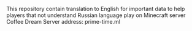 This repository contain translation to English for important data to help players that not understand Russian language play on Minecraft server Coffee Dream
Server address: prime-time.ml

